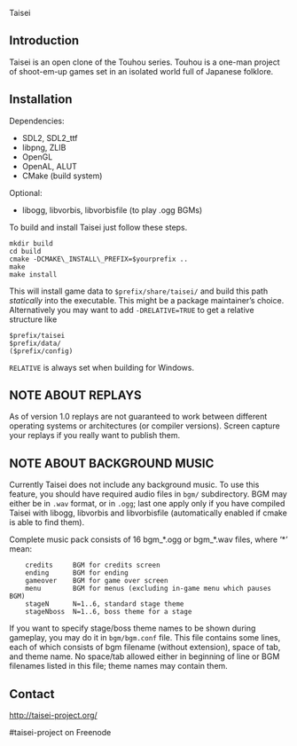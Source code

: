  Taisei

## Introduction

Taisei is an open clone of the Touhou series. Touhou is a one-man project of
shoot-em-up games set in an isolated world full of Japanese folklore.

## Installation

Dependencies:
* SDL2, SDL2\_ttf
* libpng, ZLIB
* OpenGL
* OpenAL, ALUT
* CMake (build system)

Optional:
* libogg, libvorbis, libvorbisfile (to play .ogg BGMs)

To build and install Taisei just follow these steps.

```
mkdir build
cd build
cmake -DCMAKE\_INSTALL\_PREFIX=$yourprefix ..
make
make install
```

This will install game data to `$prefix/share/taisei/` and build this path
_statically_ into the executable. This might be a package maintainer’s choice.
Alternatively you may want to add `-DRELATIVE=TRUE` to get a relative structure
like

```
$prefix/taisei
$prefix/data/
($prefix/config)
```

`RELATIVE` is always set when building for Windows.

## NOTE ABOUT REPLAYS

As of version 1.0 replays are not guaranteed to work between different
operating systems or architectures (or compiler versions). Screen capture
your replays if you really want to publish them.

## NOTE ABOUT BACKGROUND MUSIC

Currently Taisei does not include any background music. To use this feature,
you should have required audio files in `bgm/` subdirectory.
BGM may either be in `.wav` format, or in `.ogg`; last one apply only if you have
compiled Taisei with libogg, libvorbis and libvorbisfile (automatically enabled
if cmake is able to find them).

Complete music pack consists of 16 bgm\_\*.ogg or bgm\_\*.wav files, where ‘\*’ mean:
```
	credits		BGM for credits screen
	ending		BGM for ending
	gameover	BGM for game over screen
	menu		BGM for menus (excluding in-game menu which pauses BGM)
	stageN		N=1..6, standard stage theme
	stageNboss	N=1..6, boss theme for a stage
```

If you want to specify stage/boss theme names to be shown during gameplay, you
may do it in `bgm/bgm.conf` file. This file contains some lines, each of which
consists of bgm filename (without extension), space of tab, and theme name.
No space/tab allowed either in beginning of line or BGM filenames listed in
this file; theme names may contain them.

## Contact

http://taisei-project.org/

\#taisei-project on Freenode
